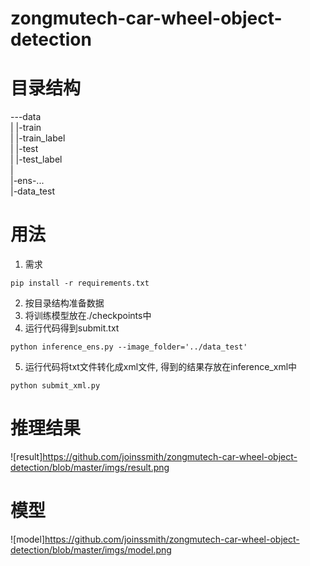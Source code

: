 # zongmutech-car-wheel-object-detection

# 目录结构
---data  
  |   |-train  
  |   |-train_label  
  |   |-test  
  |   |-test_label  
  |  
  |-ens-...  
  |-data_test  

# 用法
1. 需求
```
pip install -r requirements.txt
```
2. 按目录结构准备数据
3. 将训练模型放在./checkpoints中
4. 运行代码得到submit.txt
```
python inference_ens.py --image_folder='../data_test'
```
5. 运行代码将txt文件转化成xml文件, 得到的结果存放在inference_xml中
```
python submit_xml.py
```
# 推理结果
![result]https://github.com/joinssmith/zongmutech-car-wheel-object-detection/blob/master/imgs/result.png

# 模型
![model]https://github.com/joinssmith/zongmutech-car-wheel-object-detection/blob/master/imgs/model.png

